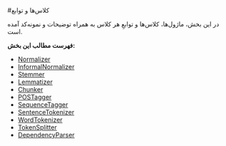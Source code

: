 #کلاس‌ها و توابع

در این بخش، ماژول‌ها، کلاس‌ها و توابعِ هر کلاس به همراه توضیحات و نمونه‌کد آمده است. 

**فهرست مطالب این بخش:**

- [Normalizer](Normalizer.md)
- [InformalNormalizer](InformalNormalizer.md)
- [Stemmer](Stemmer.md)
- [Lemmatizer](Lemmatizer.md)
- [Chunker](Chunker.md)
- [POSTagger](POSTagger.md)
- [SequenceTagger](SequenceTagger.md)
- [SentenceTokenizer](SentenceTokenizer.md)
- [WordTokenizer](WordTokenizer.md)
- [TokenSplitter](TokenSplitter.md)
- [DependencyParser](DependencyParser.md)